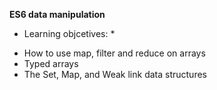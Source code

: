 **ES6 data manipulation**

* Learning objcetives: *

- How to use map, filter and reduce on arrays
- Typed arrays
- The Set, Map, and Weak link data structures
